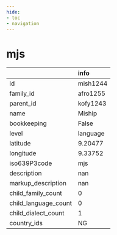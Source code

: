 ```yaml
---
hide:
- toc
- navigation
---
```

# mjs
|                      | info     |
|:---------------------|:---------|
| id                   | mish1244 |
| family_id            | afro1255 |
| parent_id            | kofy1243 |
| name                 | Miship   |
| bookkeeping          | False    |
| level                | language |
| latitude             | 9.20477  |
| longitude            | 9.33752  |
| iso639P3code         | mjs      |
| description          | nan      |
| markup_description   | nan      |
| child_family_count   | 0        |
| child_language_count | 0        |
| child_dialect_count  | 1        |
| country_ids          | NG       |